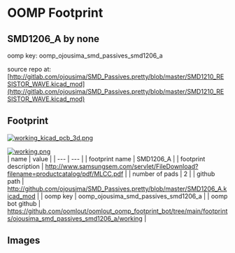 # OOMP Footprint  
## SMD1206_A  by none  
  
oomp key: oomp_ojousima_smd_passives_smd1206_a  
  
source repo at: [http://gitlab.com/ojousima/SMD_Passives.pretty/blob/master/SMD1210_RESISTOR_WAVE.kicad_mod](http://gitlab.com/ojousima/SMD_Passives.pretty/blob/master/SMD1210_RESISTOR_WAVE.kicad_mod)  
## Footprint  
  
[![working_kicad_pcb_3d.png](working_kicad_pcb_3d_600.png)](working_kicad_pcb_3d.png)  
  
[![working.png](working_600.png)](working.png)  
| name | value | 
| --- | --- | 
| footprint name | SMD1206_A | 
| footprint description | http://www.samsungsem.com/servlet/FileDownload?filename=productcatalog/pdf/MLCC.pdf | 
| number of pads | 2 | 
| github path | http://github.com/ojousima/SMD_Passives.pretty/blob/master/SMD1206_A.kicad_mod | 
| oomp key | oomp_ojousima_smd_passives_smd1206_a | 
| oomp bot github | https://github.com/oomlout/oomlout_oomp_footprint_bot/tree/main/footprints/ojousima_smd_passives_smd1206_a/working | 
## Images  
